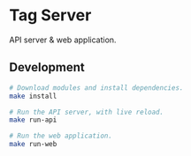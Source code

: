 # Tag Server

API server & web application.

## Development

```sh
# Download modules and install dependencies.
make install

# Run the API server, with live reload.
make run-api

# Run the web application.
make run-web
```
